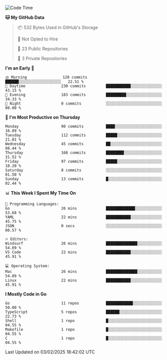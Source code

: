 <!--START_SECTION:waka-->
![Code Time](http://img.shields.io/badge/Code%20Time-1%2C100%20hrs%2034%20mins-blue)

**🐱 My GitHub Data** 

> 📦 532 Bytes Used in GitHub's Storage 
 > 
> 🚫 Not Opted to Hire
 > 
> 📜 23 Public Repositories 
 > 
> 🔑 3 Private Repositories 
 > 
**I'm an Early 🐤** 

```text
🌞 Morning                120 commits         ██████░░░░░░░░░░░░░░░░░░░   22.51 % 
🌆 Daytime                230 commits         ███████████░░░░░░░░░░░░░░   43.15 % 
🌃 Evening                183 commits         █████████░░░░░░░░░░░░░░░░   34.33 % 
🌙 Night                  0 commits           ░░░░░░░░░░░░░░░░░░░░░░░░░   00.00 % 
```
📅 **I'm Most Productive on Thursday** 

```text
Monday                   90 commits          ████░░░░░░░░░░░░░░░░░░░░░   16.89 % 
Tuesday                  112 commits         █████░░░░░░░░░░░░░░░░░░░░   21.01 % 
Wednesday                45 commits          ██░░░░░░░░░░░░░░░░░░░░░░░   08.44 % 
Thursday                 168 commits         ████████░░░░░░░░░░░░░░░░░   31.52 % 
Friday                   97 commits          █████░░░░░░░░░░░░░░░░░░░░   18.20 % 
Saturday                 8 commits           ░░░░░░░░░░░░░░░░░░░░░░░░░   01.50 % 
Sunday                   13 commits          █░░░░░░░░░░░░░░░░░░░░░░░░   02.44 % 
```


📊 **This Week I Spent My Time On** 

```text
💬 Programming Languages: 
Go                       26 mins             █████████████░░░░░░░░░░░░   53.68 % 
YAML                     22 mins             ███████████░░░░░░░░░░░░░░   45.75 % 
JSON                     0 secs              ░░░░░░░░░░░░░░░░░░░░░░░░░   00.57 % 

🔥 Editors: 
Windsurf                 26 mins             ██████████████░░░░░░░░░░░   54.09 % 
VS Code                  22 mins             ███████████░░░░░░░░░░░░░░   45.91 % 

💻 Operating System: 
Mac                      26 mins             ██████████████░░░░░░░░░░░   54.09 % 
Linux                    22 mins             ███████████░░░░░░░░░░░░░░   45.91 % 
```

**I Mostly Code in Go** 

```text
Go                       11 repos            ████████████░░░░░░░░░░░░░   50.00 % 
TypeScript               5 repos             ██████░░░░░░░░░░░░░░░░░░░   22.73 % 
Shell                    1 repo              █░░░░░░░░░░░░░░░░░░░░░░░░   04.55 % 
Makefile                 1 repo              █░░░░░░░░░░░░░░░░░░░░░░░░   04.55 % 
C                        1 repo              █░░░░░░░░░░░░░░░░░░░░░░░░   04.55 % 
```




 Last Updated on 03/02/2025 18:42:02 UTC
<!--END_SECTION:waka-->
